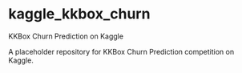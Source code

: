 # kaggle_kkbox_churn
KKBox Churn Prediction on Kaggle

A placeholder repository for KKBox Churn Prediction competition on Kaggle.
